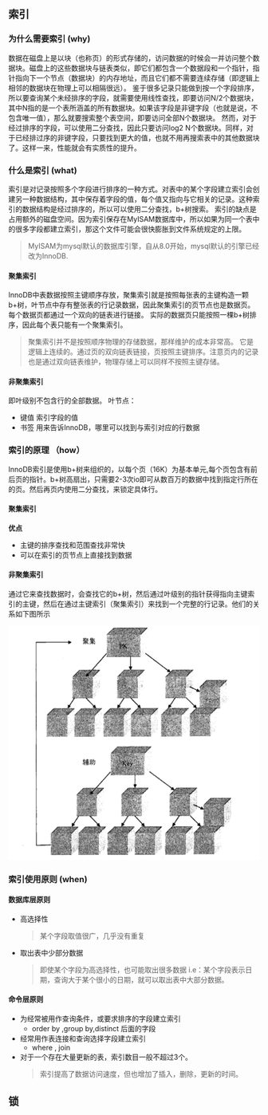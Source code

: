 
## 索引

### 为什么需要索引 (why)

数据在磁盘上是以块（也称页）的形式存储的，访问数据的时候会一并访问整个数据块。磁盘上的这些数据块与链表类似，即它们都包含一个数据段和一个指针，指针指向下一个节点（数据块）的内存地址，而且它们都不需要连续存储（即逻辑上相邻的数据块在物理上可以相隔很远）。
鉴于很多记录只能做到按一个字段排序，所以要查询某个未经排序的字段，就需要使用线性查找，即要访问N/2个数据块，其中N指的是一个表所涵盖的所有数据块。如果该字段是非键字段（也就是说，不包含唯一值），那么就要搜索整个表空间，即要访问全部N个数据块。
然而，对于经过排序的字段，可以使用二分查找，因此只要访问log2 N个数据块。同样，对于已经排过序的非键字段，只要找到更大的值，也就不用再搜索表中的其他数据块了。这样一来，性能就会有实质性的提升。

### 什么是索引 (what)

索引是对记录按照多个字段进行排序的一种方式。对表中的某个字段建立索引会创建另一种数据结构，其中保存着字段的值，每个值又指向与它相关的记录。这种索引的数据结构是经过排序的，所以可以使用二分查找，b+树搜索。
索引的缺点是占用额外的磁盘空间。因为索引保存在MyISAM数据库中，所以如果为同一个表中的很多字段都建立索引，那这个文件可能会很快膨胀到文件系统规定的上限。
> MyISAM为mysql默认的数据库引擎，自从8.0开始，mysql默认的引擎已经改为InnoDB.

  #### 聚集索引
  InnoDB中表数据按照主键顺序存放，聚集索引就是按照每张表的主键构造一颗b+树，叶节点中存有整张表的行记录数据，因此聚集索引的页节点也是数据页。每个数据页都通过一个双向的链表进行链接。
  实际的数据页只能按照一棵b+树排序，因此每个表只能有一个聚集索引。
  > 聚集索引并不是按照顺序物理的存储数据，那样维护的成本非常高。
  > 它是逻辑上连续的。通过页的双向链表链接，页按照主键排序。注意页内的记录也是通过双向链表维护，物理存储上可以同样不按照主键存储。
  #### 非聚集索引
   即叶级别不包含行的全部数据。
  叶节点：
  - 键值  索引字段的值
  - 书签  用来告诉InnoDB，哪里可以找到与索引对应的行数据


### 索引的原理 （how）
InnoDB索引是使用b+树来组织的，以每个页（16K）为基本单元,每个页包含有前后页的指针。b+树高扇出，只需要2-3次io即可从数百万的数据中找到指定行所在的页。然后再页内使用二分查找，来锁定具体行。

  #### 聚集索引
  **优点**
  - 主键的排序查找和范围查找非常快
  - 可以在索引的页节点上直接找到数据
  #### 非聚集索引
  通过它来查找数据时，会查找它的b+树，然后通过叶级别的指针获得指向主键索引的主键，然后在通过主键索引（聚集索引）来找到一个完整的行记录。他们的关系如下图所示

  ![relationship](pictures/relationship.png)

### 索引使用原则 (when)
#### 数据库层原则
+ 高选择性
  >某个字段取值很广，几乎没有重复

+ 取出表中少部分数据
  > 即使某个字段为高选择性，也可能取出很多数据
  > i.e：某个字段表示日期，查询大于某个很小的日期，就可以取出表中大部分数据。

#### 命令层原则
+ 为经常被用作查询条件，或要求排序的字段建立索引
  - order by ,group by,distinct 后面的字段
+ 经常用作表连接和查询选择字段建立索引
  - where , join
+ 对于一个存在大量更新的表，索引数目一般不超过3个。
  > 索引提高了数据访问速度，但也增加了插入，删除，更新的时间。


## 锁
